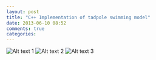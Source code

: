 ```yaml
---
layout: post
title: "C++ Implementation of tadpole swimming model"
date: 2013-06-10 08:52
comments: true
categories: 
---
```



![Alt text 1](week1/Voltage.png)
![Alt text 2](week1/Voltage_NMDA.png)
![Alt text 3](week1/Voltage_NMDA_EC.png)

